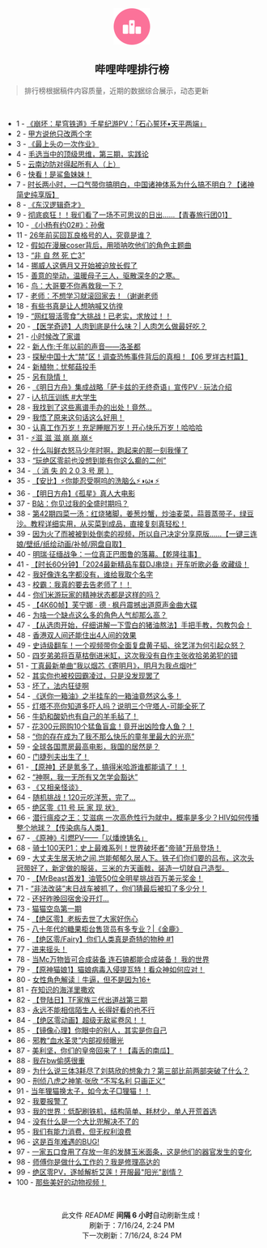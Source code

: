 <div align="center">
    <img src="./assets/icon_rank.png" alt="logo" />
    <h2>哔哩哔哩排行榜</h>
</div>

> 排行榜根据稿件内容质量，近期的数据综合展示，动态更新

<br />

<ul><li><span>1 - <a href=https://www.bilibili.com/BV1xE4m1R78a>《崩坏：星穹铁道》千星纪游PV：「石心誓环•天平两端」</a></span></li><li><span>2 - <a href=https://www.bilibili.com/BV18E4m1R7uy>甲方说他只改两个字</a></span></li><li><span>3 - <a href=https://www.bilibili.com/BV1cf421z7ad>《最上头の一次作业》</a></span></li><li><span>4 - <a href=https://www.bilibili.com/BV1cKbteyEGo>毛选当中的顶级思维，第三期，实践论</a></span></li><li><span>5 - <a href=https://www.bilibili.com/BV1wb421H7yf>云南边防对得起所有人（上）</a></span></li><li><span>6 - <a href=https://www.bilibili.com/BV1W1421k7gp>快看！是鲨鱼妹妹！</a></span></li><li><span>7 - <a href=https://www.bilibili.com/BV1SJ4m1T7c1>时长两小时，一口气带你搞明白，中国诸神体系为什么搞不明白？【诸神简史纯享版】</a></span></li><li><span>8 - <a href=https://www.bilibili.com/BV14M4m127zH>《东汉逻辑奇才》</a></span></li><li><span>9 - <a href=https://www.bilibili.com/BV18b421n7CW>彻底疯狂！！我们看了一场不可思议的日出......【青春旅行团01】</a></span></li><li><span>10 - <a href=https://www.bilibili.com/BV11b421n7aM>《小杨有约02#》：孙傲</a></span></li><li><span>11 - <a href=https://www.bilibili.com/BV1f1421b7Hw>26年前买回瓦良格号的人，究竟是谁？</a></span></li><li><span>12 - <a href=https://www.bilibili.com/BV1Wx4y1x7cv>假如在漫展coser背后，用唢呐吹他们的角色主题曲</a></span></li><li><span>13 - <a href=https://www.bilibili.com/BV1QS421R7EZ>“非 自 然 死 亡3”</a></span></li><li><span>14 - <a href=https://www.bilibili.com/BV1ny411B7P5>挪威人这俩月又开始被迫放长假了</a></span></li><li><span>15 - <a href=https://www.bilibili.com/BV1z4421U7Ts>善意的举动，温暖母子三人，驱散深冬的之寒。</a></span></li><li><span>16 - <a href=https://www.bilibili.com/BV1PH4y1A7yH>鸟：大哥要不你再救我一下？</a></span></li><li><span>17 - <a href=https://www.bilibili.com/BV1Yw4m1a7G1>老师：不想学习就滚回家去！（谢谢老师</a></span></li><li><span>18 - <a href=https://www.bilibili.com/BV1AZ421u7gA>有些书真是让人想呐喊又彷徨</a></span></li><li><span>19 - <a href=https://www.bilibili.com/BV1rZ421K7sk>“网红狠活零食”大挑战！已老实，求放过！！</a></span></li><li><span>20 - <a href=https://www.bilibili.com/BV1MS411P73o>【医学奇迹】人肉到底是什么味？| 人肉怎么做最好吃？</a></span></li><li><span>21 - <a href=https://www.bilibili.com/BV1oZ421K7bE>小时候改了家谱</a></span></li><li><span>22 - <a href=https://www.bilibili.com/BV1kbbJedEQd>新人作:千年以前的声音——洛圣都</a></span></li><li><span>23 - <a href=https://www.bilibili.com/BV1zb421E7BW>探秘中国十大“禁”区！调查恐怖事件背后的真相！【06 罗垟古村篇】</a></span></li><li><span>24 - <a href=https://www.bilibili.com/BV1Nf421q7kt>新植物：忧郁菇投手</a></span></li><li><span>25 - <a href=https://www.bilibili.com/BV1tT421Y7RE>另有隐情！</a></span></li><li><span>26 - <a href=https://www.bilibili.com/BV1hS421R74X>《明日方舟》集成战略「萨卡兹的无终奇语」宣传PV · 玩法介绍</a></span></li><li><span>27 - <a href=https://www.bilibili.com/BV13T421k7SV>i人抗压训练 #大学生</a></span></li><li><span>28 - <a href=https://www.bilibili.com/BV1v4421D7cs>我找到了这些离谱手办的出处！竟然...</a></span></li><li><span>29 - <a href=https://www.bilibili.com/BV1ES411w792>我悟了原来这句话这么好用！</a></span></li><li><span>30 - <a href=https://www.bilibili.com/BV1SW421R77g>认真工作万岁！充足睡眠万岁！开心快乐万岁！哈哈哈</a></span></li><li><span>31 - <a href=https://www.bilibili.com/BV1sE421P7Vv>⚡️滋 滋 滋 崩 崩 崩⚡️</a></span></li><li><span>32 - <a href=https://www.bilibili.com/BV1sE421P7aP>什么叫鲜衣怒马少年时啊，跑起来的那一刻我懂了</a></span></li><li><span>33 - <a href=https://www.bilibili.com/BV1W4421U72i>“玩绝区零前也没想到能有你这么癫的二创”</a></span></li><li><span>34 - <a href=https://www.bilibili.com/BV1tb421n7EF>（ 消 失 的 2 0 3 号 房 ）</a></span></li><li><span>35 - <a href=https://www.bilibili.com/BV1RJ4m1T7Dm>【安比】⚡你能忍受啊呜的洗脑么⚡◑ω◐️⚡</a></span></li><li><span>36 - <a href=https://www.bilibili.com/BV1Rx4y1x7K9>【明日方舟】《孤星》真人大电影</a></span></li><li><span>37 - <a href=https://www.bilibili.com/BV12S421R7sV>B站：你见过我的全盛时期吗？</a></span></li><li><span>38 - <a href=https://www.bilibili.com/BV1sE421A7de>第42期四菜一汤：红烧猪脚，姜葱炒蟹，炒油麦菜，蒜蓉蒸带子，绿豆沙。教程详细实用，从买菜到成品，直接复刻真轻松！</a></span></li><li><span>39 - <a href=https://www.bilibili.com/BV1sS421o7cV>因为火了而被被到处倒卖的视频，所以自己决定分享原版……【一键三连娘/壁纸/纸绘动画/补帧/网盘自取】</a></span></li><li><span>40 - <a href=https://www.bilibili.com/BV16x4y1t78K>明瑞·征缅战争：一位真正巴图鲁的落幕。【乾隆往事】</a></span></li><li><span>41 - <a href=https://www.bilibili.com/BV12Z421K7HN>【时长60分钟】「2024最新精品车载DJ串烧」开车听歌必备 收藏级！</a></span></li><li><span>42 - <a href=https://www.bilibili.com/BV1DE421A7Ko>我好像连名字都没有，谁给我取个名字</a></span></li><li><span>43 - <a href=https://www.bilibili.com/BV1Px4y1476d>校霸：我真的要去告老师了！！</a></span></li><li><span>44 - <a href=https://www.bilibili.com/BV1Lx4y1x7ad>你们米游玩家的精神状态都是这样的吗？</a></span></li><li><span>45 - <a href=https://www.bilibili.com/BV1bi421h79s>【4K60帧】芙宁娜 · 德 · 枫丹震撼出道原声金曲大碟</a></span></li><li><span>46 - <a href=https://www.bilibili.com/BV1SH4y1w7EC>为啥一个缺点这么多的角色人气却那么高？</a></span></li><li><span>47 - <a href=https://www.bilibili.com/BV1qM4m127hu>【从选肉开始，仔细讲解一下雪白的猪油熬法】手把手教，包教包会！</a></span></li><li><span>48 - <a href=https://www.bilibili.com/BV15z421B7xs>香港双人间还能住出4人间的效果</a></span></li><li><span>49 - <a href=https://www.bilibili.com/BV1a1421k75B>史诗级翻车！一个视频带你全面复盘黄子韬、徐艺洋为何引起众怒？</a></span></li><li><span>50 - <a href=https://www.bilibili.com/BV1sM4m127MH>四岁弟弟将百草枯倒进米缸，这次我没有自作主张收拾弟弟犯的错</a></span></li><li><span>51 - <a href=https://www.bilibili.com/BV1aE421A7ZL>丁真最新单曲“我以烟芯《寄明月》，明月为我点烟叶”</a></span></li><li><span>52 - <a href=https://www.bilibili.com/BV1CM4m127bA>其实你也被校园霸凌过，只是没发现罢了</a></span></li><li><span>53 - <a href=https://www.bilibili.com/BV1Xy411v7sT>坏了，法内狂徒啊</a></span></li><li><span>54 - <a href=https://www.bilibili.com/BV17W421R7Xu>《送你一箱油》之半挂车的一箱油竟然这么多！</a></span></li><li><span>55 - <a href=https://www.bilibili.com/BV1DE421A7d4>灯塔不亮你知道多吓人吗？说明三个守塔人-可能全死了</a></span></li><li><span>56 - <a href=https://www.bilibili.com/BV1qx4y1t7Bx>牛奶和酸奶也有自己的羊毛毡了！</a></span></li><li><span>57 - <a href=https://www.bilibili.com/BV116421Z7ZC>花300元网购10个猛鱼盲盒！竟开出凶险食人鱼？！</a></span></li><li><span>58 - <a href=https://www.bilibili.com/BV1Xb421n7zi>“你的存在成为了我不那么快乐的童年里最大的光亮”</a></span></li><li><span>59 - <a href=https://www.bilibili.com/BV1gW421R7yx>全球各国票房最高电影，我国的居然是？</a></span></li><li><span>60 - <a href=https://www.bilibili.com/BV1RJ4m1T78N>门捷列夫出生了！</a></span></li><li><span>61 - <a href=https://www.bilibili.com/BV1A4421U7X5>【原神】还是氪多了，搞得米哈游谁都能请了！！</a></span></li><li><span>62 - <a href=https://www.bilibili.com/BV1cZ421u7yW>“神啊，我一无所有又怎学会豁达”</a></span></li><li><span>63 - <a href=https://www.bilibili.com/BV1QE421c72a>《又相亲怪谈》</a></span></li><li><span>64 - <a href=https://www.bilibili.com/BV1yH4y1w77h>随机挑战！120元吃洋葱，完了…</a></span></li><li><span>65 - <a href=https://www.bilibili.com/BV1ZT421r7oZ>绝区零《11 号 玩 家 现 状》</a></span></li><li><span>66 - <a href=https://www.bilibili.com/BV144421U7aX>潜行瘟疫之王：艾滋病 一次高危性行为就中，概率是多少？HIV如何传播整个地球？【传染病与人类】</a></span></li><li><span>67 - <a href=https://www.bilibili.com/BV1RZ421K7CT>《原神》引燃PV——「以燔燎铸名」</a></span></li><li><span>68 - <a href=https://www.bilibili.com/BV1FS411w7aU>骑士100天P1：史上最难系列！世界破坏者"帝骑"开局登场！</a></span></li><li><span>69 - <a href=https://www.bilibili.com/BV1XE421A7GS>大丈夫生居天地之间,岂能郁郁久居人下。铁子们你们要的吕布，这次头冠带好了，新定做的服装，三米的方天画戟，装造一切就自己造型。</a></span></li><li><span>70 - <a href=https://www.bilibili.com/BV18S421R7bU>【MrBeast首发】油管50位全明星挑战百万美元奖金！</a></span></li><li><span>71 - <a href=https://www.bilibili.com/BV1W6421f7zh>“非法改装”末日战车被抓了，你们猜最后被扣了多少分！</a></span></li><li><span>72 - <a href=https://www.bilibili.com/BV1V1421b7Xs>还好昨晚回宿舍没开灯…</a></span></li><li><span>73 - <a href=https://www.bilibili.com/BV1t1421b7i9>猫猫空岛第一期</a></span></li><li><span>74 - <a href=https://www.bilibili.com/BV1t1421k7ty>【绝区零】老板去世了大家好伤心</a></span></li><li><span>75 - <a href=https://www.bilibili.com/BV1Ay411i7tV>八十年代的糖果柜台售货员有多专业？|《金鹿》</a></span></li><li><span>76 - <a href=https://www.bilibili.com/BV1tb421n7KT>【绝区零/Fairy】你们人类真是奇特的物种 #1</a></span></li><li><span>77 - <a href=https://www.bilibili.com/BV16i421Y79B>进来摇头！</a></span></li><li><span>78 - <a href=https://www.bilibili.com/BV1CT421k7kG>当Mc万物皆可合成装备 连石镐都能合成装备！ 我的世界</a></span></li><li><span>79 - <a href=https://www.bilibili.com/BV1HW421d7X7>【原神猫娘1】猫娘病毒入侵提瓦特！看众神如何应对！</a></span></li><li><span>80 - <a href=https://www.bilibili.com/BV1fM4m127gb>女性角色解读｜牛逼，但不是因为16+</a></span></li><li><span>81 - <a href=https://www.bilibili.com/BV1tm421G71J>在知识的海洋里撒欢</a></span></li><li><span>82 - <a href=https://www.bilibili.com/BV1Py411B7X3>【登陆日】TF家族三代出道战第三期</a></span></li><li><span>83 - <a href=https://www.bilibili.com/BV171421b7pP>永远不能相信陌生人 长得好看的也不行</a></span></li><li><span>84 - <a href=https://www.bilibili.com/BV13f421z7MW>【绝区零动画】超级无敌鲨卷风！！</a></span></li><li><span>85 - <a href=https://www.bilibili.com/BV1Sx4y1t7Da>【镜像心理】你眼中的别人，其实是你自己</a></span></li><li><span>86 - <a href=https://www.bilibili.com/BV1jH4y1A7PE>邪教“血水圣灵”内部视频曝光</a></span></li><li><span>87 - <a href=https://www.bilibili.com/BV1b4421D74i>美利坚，你们的皇帝回来了！【毒舌的南瓜】</a></span></li><li><span>88 - <a href=https://www.bilibili.com/BV1aS411c7Q2>我在bw偷感很重</a></span></li><li><span>89 - <a href=https://www.bilibili.com/BV1tT421Y7oC>为什么说三体3耗尽了刘慈欣的想象力？第三部比前两部突破了什么？</a></span></li><li><span>90 - <a href=https://www.bilibili.com/BV1tm421G7b1>刑侦八虎之神笔·张欣 “不写名利 只画正义”</a></span></li><li><span>91 - <a href=https://www.bilibili.com/BV14M4m127Bn>当年狸猫换太子，如今太子□狸猫！！</a></span></li><li><span>92 - <a href=https://www.bilibili.com/BV1QS411c7Rq>我要报警了</a></span></li><li><span>93 - <a href=https://www.bilibili.com/BV1xz421q7Hp>我的世界：低配刷铁机，结构简单、耗材少，单人开荒首选</a></span></li><li><span>94 - <a href=https://www.bilibili.com/BV1Tb421n78g>没有什么是一个大比兜解决不了的</a></span></li><li><span>95 - <a href=https://www.bilibili.com/BV1wi421Y74J>我们有能力消费，但无权利浪费</a></span></li><li><span>96 - <a href=https://www.bilibili.com/BV1eH4y1w7zo>这是百年难遇的BUG!</a></span></li><li><span>97 - <a href=https://www.bilibili.com/BV1Cx4y1x7Wz>一家五口食用了存放一年的发酵玉米面条，这是他们的器官发生的变化</a></span></li><li><span>98 - <a href=https://www.bilibili.com/BV1pz421q7hz>师傅你是做什么工作的？我是修理高达的</a></span></li><li><span>99 - <a href=https://www.bilibili.com/BV1Qm421G7qr>绝区零PV，逐帧解析艾莲！开服最"阳光"剧情？</a></span></li><li><span>100 - <a href=https://www.bilibili.com/BV1S4421U75H>那些美好的动物视频！</a></span></li></ul>

<br />

<p align=center>此文件 <i>README</i> <b>间隔 6 小时</b>自动刷新生成！<br>刷新于：7/16/24, 2:24 PM<br>下一次刷新：7/16/24, 8:24 PM</p>